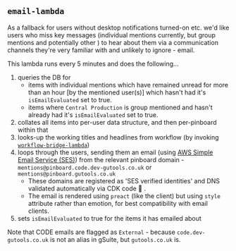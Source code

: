 ## `email-lambda`

As a fallback for users without desktop notifications turned-on etc. we'd like users who miss key messages (individual mentions currently, but group mentions and potentially other ) to hear about them via a communication channels they're very familiar with and unlikely to ignore - email.

This lambda runs every 5 minutes and does the following...

1. queries the DB for
   - items with individual mentions which have remained unread for more than an hour [by the mentioned user(s)] which hasn't had it's `isEmailEvaluated` set to true.
   - items where `Central Production` is group mentioned and hasn't already had it's `isEmailEvaluated` set to true.
1. collates all items into per-user data structure, and then per-pinboard within that
1. looks-up the working titles and headlines from workflow (by invoking [`workflow-bridge-lambda`](../workflow-bridge-lambda))
1. loops through the users, sending them an email (using [AWS Simple Email Service (SES)](https://aws.amazon.com/ses/)) from the relevant pinboard domain - `mentions@pinboard.code.dev-gutools.co.uk` or `mentions@pinboard.gutools.co.uk`
   - These domains are registered as 'SES verified identities' and DNS validated automatically via CDK code 🎉 .
   - The email is rendered using `preact` (like the client) but using `style` attribute rather than emotion, for best compatibility with email clients.
1. sets `isEmailEvaluated` to true for the items it has emailed about

Note that CODE emails are flagged as `External` - because `code.dev-gutools.co.uk` is not an alias in gSuite, but `gutools.co.uk` is.
